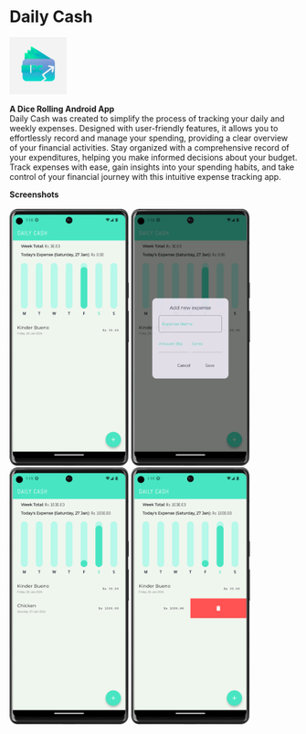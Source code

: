 # Daily Cash
<img src="DC.png" alt="app logo" height="100">

**A Dice Rolling Android App**<br>
Daily Cash was created to simplify the process of tracking your daily and weekly expenses. Designed with user-friendly features, it allows you to effortlessly record and manage your spending, providing a clear overview of your financial activities. Stay organized with a comprehensive record of your expenditures, helping you make informed decisions about your budget. Track expenses with ease, gain insights into your spending habits, and take control of your financial journey with this intuitive expense tracking app.

**Screenshots**<br><br>
<img src="Screenshots/SS1.png" alt="Screenshot 1" height="450">       <img src="Screenshots/SS2.png" alt="Screenshot 2" height="450">       <img src="Screenshots/SS3.png" alt="Screenshot 3" height="450">       <img src="Screenshots/SS4.png" alt="Screenshot 4" height="450">
